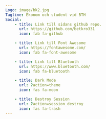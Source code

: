 ```yaml
---
Logo: image/bk2.jpg
Tagline: Ekonom och student vid BTH
Social:
    - title: Link till sidans github repo.
      url: https://github.com/betkro331
      icon: fab fa-github

    - title: Link till Font Awesome
      url: https://fontawesome.com/
      icon: fab fa-font-awesome

    - title: Link till Bluetooth
      url: https://www.bluetooth.com/
      icon: fab fa-bluetooth

    - title: Dark Mode
      url: ?action=theme
      icon: fas fa-moon

    - title: Destroy Session
      url: ?action=session_destroy
      icon: fas fa-trash
---
```

